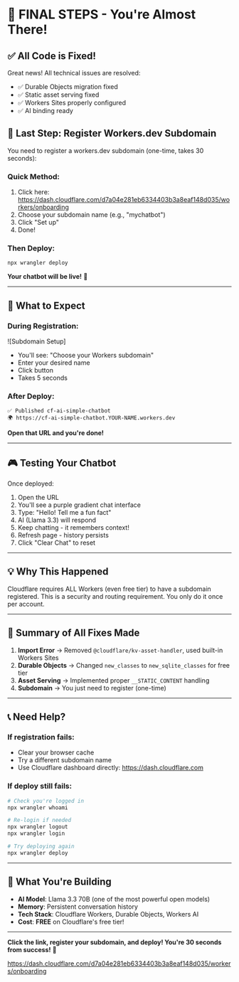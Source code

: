 # 🎯 FINAL STEPS - You're Almost There!

## ✅ All Code is Fixed!

Great news! All technical issues are resolved:
- ✅ Durable Objects migration fixed
- ✅ Static asset serving fixed
- ✅ Workers Sites properly configured
- ✅ AI binding ready

## 🚀 Last Step: Register Workers.dev Subdomain

You need to register a workers.dev subdomain (one-time, takes 30 seconds):

### Quick Method:
1. Click here: https://dash.cloudflare.com/d7a04e281eb6334403b3a8eaf148d035/workers/onboarding
2. Choose your subdomain name (e.g., "mychatbot")
3. Click "Set up"
4. Done!

### Then Deploy:
```bash
npx wrangler deploy
```

**Your chatbot will be live!** 🎉

---

## 📸 What to Expect

### During Registration:
![Subdomain Setup]
- You'll see: "Choose your Workers subdomain"
- Enter your desired name
- Click button
- Takes 5 seconds

### After Deploy:
```
✅ Published cf-ai-simple-chatbot
🌍 https://cf-ai-simple-chatbot.YOUR-NAME.workers.dev
```

**Open that URL and you're done!**

---

## 🎮 Testing Your Chatbot

Once deployed:
1. Open the URL
2. You'll see a purple gradient chat interface
3. Type: "Hello! Tell me a fun fact"
4. AI (Llama 3.3) will respond
5. Keep chatting - it remembers context!
6. Refresh page - history persists
7. Click "Clear Chat" to reset

---

## 💡 Why This Happened

Cloudflare requires ALL Workers (even free tier) to have a subdomain registered. This is a security and routing requirement. You only do it once per account.

---

## 🔄 Summary of All Fixes Made

1. **Import Error** → Removed `@cloudflare/kv-asset-handler`, used built-in Workers Sites
2. **Durable Objects** → Changed `new_classes` to `new_sqlite_classes` for free tier
3. **Asset Serving** → Implemented proper `__STATIC_CONTENT` handling
4. **Subdomain** → You just need to register (one-time)

---

## 📞 Need Help?

### If registration fails:
- Clear your browser cache
- Try a different subdomain name
- Use Cloudflare dashboard directly: https://dash.cloudflare.com

### If deploy still fails:
```bash
# Check you're logged in
npx wrangler whoami

# Re-login if needed
npx wrangler logout
npx wrangler login

# Try deploying again
npx wrangler deploy
```

---

## 🎊 What You're Building

- **AI Model**: Llama 3.3 70B (one of the most powerful open models)
- **Memory**: Persistent conversation history
- **Tech Stack**: Cloudflare Workers, Durable Objects, Workers AI
- **Cost**: **FREE** on Cloudflare's free tier!

---

**Click the link, register your subdomain, and deploy! You're 30 seconds from success!** 🚀

https://dash.cloudflare.com/d7a04e281eb6334403b3a8eaf148d035/workers/onboarding

